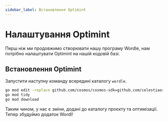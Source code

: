 ```yaml
---
sidebar_label: Встановлення Optimint
---
```


# Налаштування Optimint

Перш ніж ми продовжимо створювати нашу програму Wordle, нам потрібно налаштувати Optimint на нашій кодовій базі.

## Встановлення Optimint

Запустити наступну команду всередині каталогу `wordle`.

```sh
go mod edit -replace github.com/cosmos/cosmos-sdk=github.com/celestiaorg/cosmos-sdk@v0.45.4-optimint-v0.3.5
go mod tidy
go mod download
```

Таким чином, у нас є зміни, додані до каталогу проєкту та оптимізації. Тепер збудуймо додаток Wordl!
